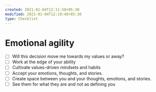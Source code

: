 ```yaml
---
created: 2021-01-04T12:11:50+05:30
modified: 2021-01-04T12:19:48+05:30
type: Checklist
---
```


# Emotional agility

- [ ] Will this decision move me towards my values or away?
- [ ] Work at the edge of your ability
- [ ] Cultivate values-driven mindsets and habits
- [ ] Accept your emotions, thoughts, and stories.
- [ ] Create space between you and your thoughts, emotions, and stories.
- [ ] See them for what they are and not as defining you